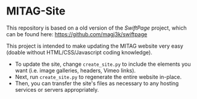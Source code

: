 # MITAG-Site

This repository is based on a old version of the <em>SwiftPage</em> project, which can be found here: https://github.com/magj3k/swiftpage

This project is intended to make updating the MITAG website very easy (doable without HTML/CSS/Javascript coding knowledge).

- To update the site, change ` create_site.py ` to include the elements you want (i.e. image galleries, headers, Vimeo links).
- Next, run ` create_site.py ` to regenerate the entire website in-place.
- Then, you can transfer the site's files as necessary to any hosting services or servers appropriately.
